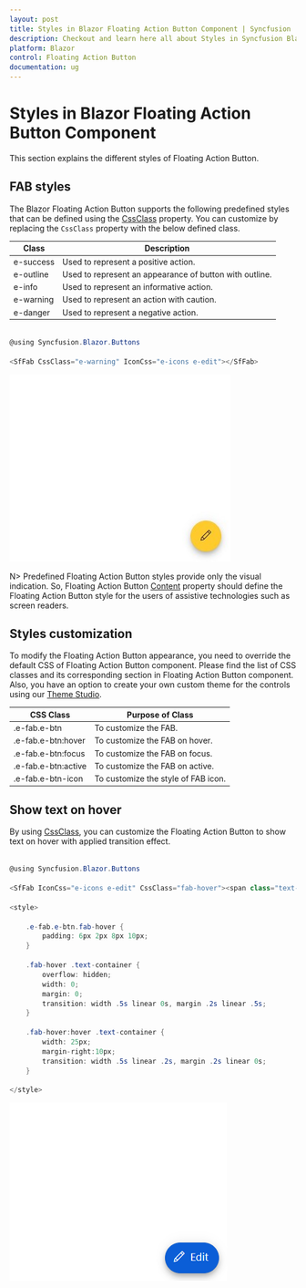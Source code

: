 ```yaml
---
layout: post
title: Styles in Blazor Floating Action Button Component | Syncfusion
description: Checkout and learn here all about Styles in Syncfusion Blazor Floating Action Button component and much more.
platform: Blazor
control: Floating Action Button
documentation: ug
---
```


# Styles in Blazor Floating Action Button Component

This section explains the different styles of Floating Action Button.

## FAB styles

The Blazor Floating Action Button supports the following predefined styles that can be defined using the [CssClass](https://help.syncfusion.com/cr/blazor/Syncfusion.Blazor.Buttons.SfButton.html#Syncfusion_Blazor_Buttons_SfButton_CssClass) property. You can customize by replacing the `CssClass` property with the below defined class.

| Class | Description |
| -------- | -------- |
| e-success | Used to represent a positive action. |
| e-outline |  Used to represent an appearance of button with outline. |
| e-info |  Used to represent an informative action. |
| e-warning | Used to represent an action with caution. |
| e-danger | Used to represent a negative action. |

```csharp

@using Syncfusion.Blazor.Buttons

<SfFab CssClass="e-warning" IconCss="e-icons e-edit"></SfFab>

```

![Blazor FAB Component with Styles](./images/Style.png)

N> Predefined Floating Action Button styles provide only the visual indication. So, Floating Action Button [Content](https://help.syncfusion.com/cr/blazor/Syncfusion.Blazor.Buttons.SfButton.html#Syncfusion_Blazor_Buttons_SfButton_Content) property should define the Floating Action Button style for the users of assistive technologies such as screen readers.

## Styles customization

To modify the Floating Action Button appearance, you need to override the default CSS of Floating Action Button component. Please find the list of CSS classes and its corresponding section in Floating Action Button component. Also, you have an option to create your own custom theme for the controls using our [Theme Studio](https://blazor.syncfusion.com/themestudio/).

| CSS Class | Purpose of Class |
|-----|----- |
|.e-fab.e-btn|To customize the FAB.|
|.e-fab.e-btn:hover|To customize the FAB on hover.|
|.e-fab.e-btn:focus|To customize the FAB on focus.|
|.e-fab.e-btn:active|To customize the FAB on active.|
|.e-fab.e-btn-icon|To customize the style of FAB icon.|

## Show text on hover

By using [CssClass](https://help.syncfusion.com/cr/blazor/Syncfusion.Blazor.Buttons.SfButton.html#Syncfusion_Blazor_Buttons_SfButton_CssClass), you can customize the Floating Action Button to show text on hover with applied transition effect.

```csharp

@using Syncfusion.Blazor.Buttons

<SfFab IconCss="e-icons e-edit" CssClass="fab-hover"><span class="text-container"><span class="textEle">Edit</span></span></SfFab>

<style>

    .e-fab.e-btn.fab-hover {
        padding: 6px 2px 8px 10px;
    }

    .fab-hover .text-container {
        overflow: hidden;
        width: 0;
        margin: 0;
        transition: width .5s linear 0s, margin .2s linear .5s;
    }

    .fab-hover:hover .text-container {
        width: 25px;
        margin-right:10px;
        transition: width .5s linear .2s, margin .2s linear 0s;
    }

</style>

```

![Blazor FAB Component with Hover](./images/onhover.png)

